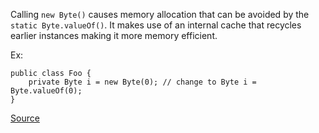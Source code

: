 Calling `new Byte()` causes memory allocation that can be avoided by the `static Byte.valueOf()`. It makes use of an internal cache that recycles earlier instances making it more memory efficient.

Ex:

```
public class Foo {
	private Byte i = new Byte(0); // change to Byte i =	Byte.valueOf(0);
}
```

[Source](https://pmd.github.io/pmd-5.3.3/pmd-java/rules/java/migrating.html#ByteInstantiation)
